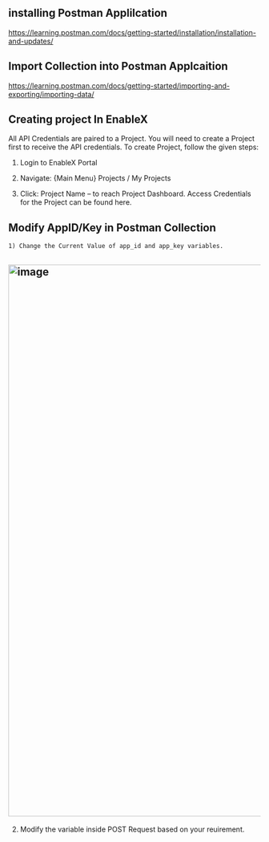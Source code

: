 ## installing  Postman Applilcation

https://learning.postman.com/docs/getting-started/installation/installation-and-updates/

## Import Collection into Postman Applcaition

https://learning.postman.com/docs/getting-started/importing-and-exporting/importing-data/

## Creating project In EnableX 

All API Credentials are paired to a Project. You will need to create a Project first to receive the API credentials. To create Project, follow the given steps:

  1)  Login to EnableX Portal

  2)  Navigate: {Main Menu} Projects / My Projects

  3)  Click: Project Name – to reach Project Dashboard. Access Credentials for the Project can be found here.

## Modify AppID/Key in Postman Collection

    1) Change the Current Value of app_id and app_key variables.
    

 ##   <img width="1100" alt="image" src="https://github.com/user-attachments/assets/7deed072-0d47-4153-8ce3-6341131763e1">


   2) Modify the variable inside POST Request based on your reuirement.

    





